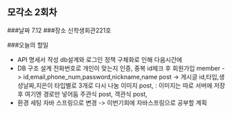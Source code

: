 ## 모각소 2회차

###날짜
7.12
###장소
신학생회관221호

###오늘의 할일
- API 명세서 작성
  db설계와 로그인 정책 구체화로 인해 다음시간에
- DB 구조 설계
전화번호로 개인이 맞는지 인증, 중복 id체크 후 회원가입
  member -> id,email,phone_num,password,nickname,name 
  post   -> 게시글 id,타입,생성날짜,지은이
  타입별로 3개로 다시 나눔
  이미지 post, : 이미지는 따로 서버에 저장후 여기엔 경로만 넣어둠
  주관식 post,
  객관식 post,
- 환경 세팅
  자바 스프링으로 변경 -> 이번기회에 자바스프링으로 공부할 계획
